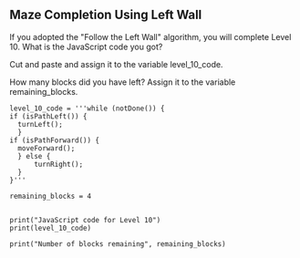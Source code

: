 ## Maze Completion Using Left Wall
If you adopted the "Follow the Left Wall" algorithm, you will complete Level 10. 
What is the JavaScript code you got? 

Cut and paste and assign it to the variable level_10_code.

How many blocks did you have left? 
Assign it to the variable remaining_blocks.



```
level_10_code = '''while (notDone()) {
if (isPathLeft()) {
  turnLeft();
  }
if (isPathForward()) {
  moveForward();
  } else {
      turnRight();
  }
}'''

remaining_blocks = 4


print("JavaScript code for Level 10")
print(level_10_code)

print("Number of blocks remaining", remaining_blocks)
```
